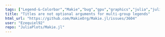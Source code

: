 ```yaml
---
tags: ["Legend-&-Colorbar","Makie","bug","gpu","graphics","julia","julia-language","plotting","visualization"]
title: "Titles are not optional arguments for multi-group legends"
html_url: "https://github.com/MakieOrg/Makie.jl/issues/3604"
user: "Ezequiel92"
repo: "JuliaPlots/Makie.jl"
---
```


